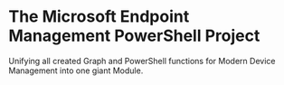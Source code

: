 # The Microsoft Endpoint Management PowerShell Project
Unifying all created Graph and PowerShell functions for Modern Device Management into one giant Module.
